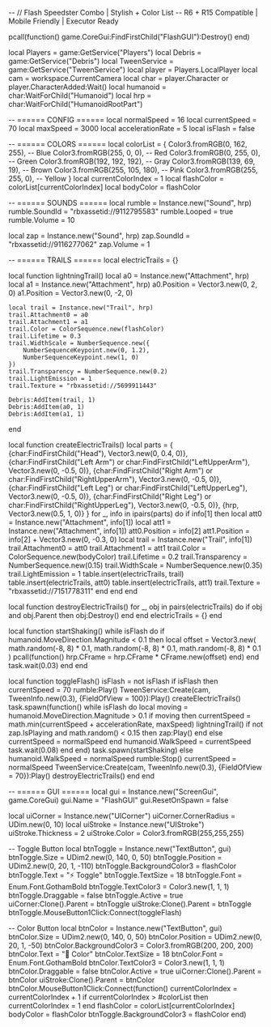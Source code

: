 -- // Flash Speedster Combo | Stylish + Color List
-- R6 + R15 Compatible | Mobile Friendly | Executor Ready

pcall(function() game.CoreGui:FindFirstChild("FlashGUI"):Destroy() end)

local Players = game:GetService("Players")
local Debris = game:GetService("Debris")
local TweenService = game:GetService("TweenService")
local player = Players.LocalPlayer
local cam = workspace.CurrentCamera
local char = player.Character or player.CharacterAdded:Wait()
local humanoid = char:WaitForChild("Humanoid")
local hrp = char:WaitForChild("HumanoidRootPart")

-- ====== CONFIG ======
local normalSpeed = 16
local currentSpeed = 70
local maxSpeed = 3000
local accelerationRate = 5
local isFlash = false

-- ====== COLORS ======
local colorList = {
    Color3.fromRGB(0, 162, 255),   -- Blue
    Color3.fromRGB(255, 0, 0),     -- Red
    Color3.fromRGB(0, 255, 0),     -- Green
    Color3.fromRGB(192, 192, 192), -- Gray
    Color3.fromRGB(139, 69, 19),   -- Brown
    Color3.fromRGB(255, 105, 180), -- Pink
    Color3.fromRGB(255, 255, 0), -- Yellow
}
local currentColorIndex = 1
local flashColor = colorList[currentColorIndex]
local bodyColor = flashColor

-- ====== SOUNDS ======
local rumble = Instance.new("Sound", hrp)
rumble.SoundId = "rbxassetid://9112795583"
rumble.Looped = true
rumble.Volume = 10

local zap = Instance.new("Sound", hrp)
zap.SoundId = "rbxassetid://9116277062"
zap.Volume = 1

-- ====== TRAILS ======
local electricTrails = {}

local function lightningTrail()
    local a0 = Instance.new("Attachment", hrp)
    local a1 = Instance.new("Attachment", hrp)
    a0.Position = Vector3.new(0, 2, 0)
    a1.Position = Vector3.new(0, -2, 0)

    local trail = Instance.new("Trail", hrp)
    trail.Attachment0 = a0
    trail.Attachment1 = a1
    trail.Color = ColorSequence.new(flashColor)
    trail.Lifetime = 0.3
    trail.WidthScale = NumberSequence.new({
        NumberSequenceKeypoint.new(0, 1.2),
        NumberSequenceKeypoint.new(1, 0)
    })
    trail.Transparency = NumberSequence.new(0.2)
    trail.LightEmission = 1
	trail.Texture = "rbxassetid://5699911443"

    Debris:AddItem(trail, 1)
    Debris:AddItem(a0, 1)
    Debris:AddItem(a1, 1)
end

local function createElectricTrails()
    local parts = {
        {char:FindFirstChild("Head"), Vector3.new(0, 0.4, 0)},
        {char:FindFirstChild("Left Arm") or char:FindFirstChild("LeftUpperArm"), Vector3.new(0, -0.5, 0)},
        {char:FindFirstChild("Right Arm") or char:FindFirstChild("RightUpperArm"), Vector3.new(0, -0.5, 0)},
        {char:FindFirstChild("Left Leg") or char:FindFirstChild("LeftUpperLeg"), Vector3.new(0, -0.5, 0)},
        {char:FindFirstChild("Right Leg") or char:FindFirstChild("RightUpperLeg"), Vector3.new(0, -0.5, 0)},
        {hrp, Vector3.new(0.5, 1, 0)}
    }
    for _, info in ipairs(parts) do
        if info[1] then
            local att0 = Instance.new("Attachment", info[1])
            local att1 = Instance.new("Attachment", info[1])
            att0.Position = info[2]
            att1.Position = info[2] + Vector3.new(0, -0.3, 0)
            local trail = Instance.new("Trail", info[1])
            trail.Attachment0 = att0
            trail.Attachment1 = att1
            trail.Color = ColorSequence.new(bodyColor)
            trail.Lifetime = 0.2
            trail.Transparency = NumberSequence.new(0.15)
            trail.WidthScale = NumberSequence.new(0.35)
            trail.LightEmission = 1
            table.insert(electricTrails, trail)
            table.insert(electricTrails, att0)
            table.insert(electricTrails, att1)
	        trail.Texture = "rbxassetid://7151778311"
        end
    end
end

local function destroyElectricTrails()
    for _, obj in pairs(electricTrails) do
        if obj and obj.Parent then obj:Destroy() end
    end
    electricTrails = {}
end

local function startShaking()
    while isFlash do
        if humanoid.MoveDirection.Magnitude < 0.1 then
            local offset = Vector3.new(
                math.random(-8, 8) * 0.1,
                math.random(-8, 8) * 0.1,
                math.random(-8, 8) * 0.1
            )
            pcall(function()
                hrp.CFrame = hrp.CFrame * CFrame.new(offset)
            end)
        end
        task.wait(0.03)
    end
end

local function toggleFlash()
    isFlash = not isFlash
    if isFlash then
        currentSpeed = 70
        rumble:Play()
        TweenService:Create(cam, TweenInfo.new(0.3), {FieldOfView = 100}):Play()
        createElectricTrails()
        task.spawn(function()
            while isFlash do
                local moving = humanoid.MoveDirection.Magnitude > 0.1
                if moving then
                    currentSpeed = math.min(currentSpeed + accelerationRate, maxSpeed)
                    lightningTrail()
                    if not zap.IsPlaying and math.random() < 0.15 then zap:Play() end
                else
                    currentSpeed = normalSpeed
                end
                humanoid.WalkSpeed = currentSpeed
                task.wait(0.08)
            end
        end)
        task.spawn(startShaking)
    else
        humanoid.WalkSpeed = normalSpeed
        rumble:Stop()
        currentSpeed = normalSpeed
        TweenService:Create(cam, TweenInfo.new(0.3), {FieldOfView = 70}):Play()
        destroyElectricTrails()
    end
end

-- ====== GUI ======
local gui = Instance.new("ScreenGui", game.CoreGui)
gui.Name = "FlashGUI"
gui.ResetOnSpawn = false

local uiCorner = Instance.new("UICorner")
uiCorner.CornerRadius = UDim.new(0, 10)
local uiStroke = Instance.new("UIStroke")
uiStroke.Thickness = 2
uiStroke.Color = Color3.fromRGB(255,255,255)

-- Toggle Button
local btnToggle = Instance.new("TextButton", gui)
btnToggle.Size = UDim2.new(0, 140, 0, 50)
btnToggle.Position = UDim2.new(0, 20, 1, -110)
btnToggle.BackgroundColor3 = flashColor
btnToggle.Text = "⚡ Toggle"
btnToggle.TextSize = 18
btnToggle.Font = Enum.Font.GothamBold
btnToggle.TextColor3 = Color3.new(1, 1, 1)
btnToggle.Draggable = false
btnToggle.Active = true
uiCorner:Clone().Parent = btnToggle
uiStroke:Clone().Parent = btnToggle
btnToggle.MouseButton1Click:Connect(toggleFlash)

-- Color Button
local btnColor = Instance.new("TextButton", gui)
btnColor.Size = UDim2.new(0, 140, 0, 50)
btnColor.Position = UDim2.new(0, 20, 1, -50)
btnColor.BackgroundColor3 = Color3.fromRGB(200, 200, 200)
btnColor.Text = "🎨 Color"
btnColor.TextSize = 18
btnColor.Font = Enum.Font.GothamBold
btnColor.TextColor3 = Color3.new(1, 1, 1)
btnColor.Draggable = false
btnColor.Active = true
uiCorner:Clone().Parent = btnColor
uiStroke:Clone().Parent = btnColor
btnColor.MouseButton1Click:Connect(function()
    currentColorIndex = currentColorIndex + 1
    if currentColorIndex > #colorList then
        currentColorIndex = 1
    end
    flashColor = colorList[currentColorIndex]
    bodyColor = flashColor
    btnToggle.BackgroundColor3 = flashColor
end)
